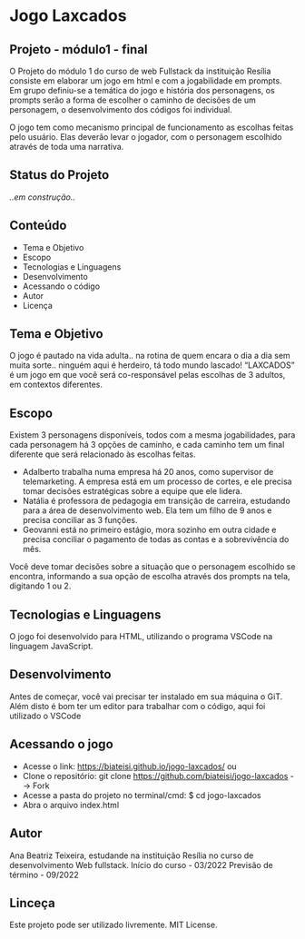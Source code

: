 
# Jogo Laxcados

## Projeto - módulo1 - final

O Projeto do módulo 1 do curso de web Fullstack da instituição Resília consiste em elaborar um jogo em html e com a jogabilidade em prompts. Em grupo definiu-se a temática do jogo e história dos personagens, os prompts serão a forma de escolher o caminho de decisões de um personagem, o desenvolvimento dos códigos foi individual.

O jogo tem como mecanismo principal de funcionamento as escolhas feitas pelo usuário. Elas deverão levar o jogador, com o personagem escolhido através de toda uma narrativa.

## Status do Projeto

_..em construção.._

## Conteúdo

- Tema e Objetivo
- Escopo
- Tecnologias e Linguagens
- Desenvolvimento
- Acessando o código
- Autor
- Licença

## Tema e Objetivo
O jogo é pautado na vida adulta.. na rotina de quem encara o dia a dia sem muita sorte.. ninguém aqui é herdeiro, tá todo mundo lascado!
“LAXCADOS” é um jogo em que você será co-responsável pelas escolhas de 3 adultos, em contextos diferentes.

## Escopo
Existem 3 personagens disponíveis, todos com a mesma jogabilidades, para cada personagem há 3 opções de caminho, e cada caminho tem um final diferente que será relacionado às escolhas feitas.

- Adalberto trabalha  numa empresa há 20 anos, como supervisor de telemarketing. A empresa está em um processo de cortes, e ele precisa tomar decisões estratégicas sobre a equipe que ele lidera.
- Natália é professora de pedagogia em transição de carreira, estudando para a área de desenvolvimento web. Ela tem um filho de 9 anos e precisa conciliar as 3 funções.
- Geovanni está no primeiro estágio, mora sozinho em outra cidade e precisa conciliar o pagamento de todas as contas e a sobrevivência do mês.

Você deve tomar decisões sobre a situação que o personagem escolhido se encontra, informando a sua opção de escolha através dos prompts na tela, digitando 1 ou 2.

## Tecnologias e Linguagens
O jogo foi desenvolvido para HTML, utilizando o programa VSCode na linguagem JavaScript.

## Desenvolvimento

Antes de começar, você vai precisar ter instalado em sua máquina o GiT. Além disto é bom ter um editor para trabalhar com o código, aqui foi utilizado o VSCode

## Acessando o jogo

- Acesse o link: <https://biateisi.github.io/jogo-laxcados/>
ou
- Clone o repositório: git clone <https://github.com/biateisi/jogo-laxcados> --> Fork
- Acesse a pasta do projeto no terminal/cmd: $ cd jogo-laxcados
- Abra o arquivo index.html

## Autor

Ana Beatriz Teixeira, estudande na instituição Resília no curso de desenvolvimento Web fullstack. 
Início do curso - 03/2022
Previsão de término - 09/2022

## Linceça
Este projeto pode ser utilizado livremente. MIT License.